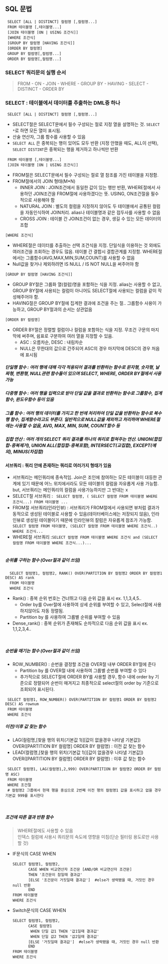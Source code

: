 ## SQL 문법

```
 SELECT [ALL | DISTINCT] 컬럼명 [,컬럼명...]
 FROM 테이블명 [,테이블명...]
 [JOIN 테이블명 [ON | USING 조건식]]
 [WHERE 조건식]
 [GROUP BY 컬럼명 [HAVING 조건식]]
 [ORDER BY 컬럼명]
 GROUP BY 컬럼명[,컬럼명...]
 ORDER BY 컬럼명[,컬럼명...]
```

### SELECT 쿼리문의 실행 순서
> FROM - ON - JOIN - WHERE - GROUP BY - HAVING - SELECT - DISTINCT - ORDER BY <br>

### SELECT : 테이블에서 데이터를 추출하는 DML중 하나
```  SELECT [ALL | DISTINCT] 컬럼명 [,컬럼명...] ```
* SELECT절은 SELECT문에서 필수 구성되는 절로 지정 열을 설명하는 것. ``` SELECT * ```로 하면 모든 열이 표시됨.
* 산술 연산자, 그룹 함수를 사용할 수 있음
* ```SELECT ALL``` 은 중복되는 행이 있어도 모두 반환 (지정 안했을 때도, ALL이 선택), ```SELECT DISTINT```은 중복되는 행을 제거하고 하나씩만 반환

```
 FROM 테이블명 [,테이블명...]
 [JOIN 테이블명 [ON | USING 조건식]]
```
* FROM절은 SELECT문에서 필수 구성되는 절로 열 참조를 가진 테이블을 지정함.
* FROM절에서의 JOIN 형태(M*N)
  - INNER JOIN : JOIN조건에서 동일한 값이 있는 행만 반환, WHERE절에서 사용하던 JOIN조건을 FROM절에 사용하겠다는 뜻. USING, ON조건절을 필수적으로 사용해야 함
  - NATURAL JOIN : 별도의 컬럼을 지정하지 않아도 두 테이블에서 공통된 컬럼을 자동인식하여 JOIN처리. alias나 테이블명과 같은 접두사를 사용할 수 없음
  - CROSS JOIN : 테이블 간 JOIN조건이 없는 경우, 생길 수 있는 모든 데이터의 조합

``` [WHERE 조건식] ```
* WHERE절은 데이터를 추출하는 선택 조건식을 지정. 단일식을 이용하는 것 외에도 여러조건을 조회하는 경우도 많음. 테이블 간 결합시 결합관계를 지정함. WHERE절에서는 그룹함수(AVG,MAX,MIN,SUM,COUNT)를 사용할 수 없음
* Null값을 찾거나 제외하려면 IS NULL / IS NOT NULL을 써주어야 함

``` [GROUP BY 컬럼명 [HAVING 조건식]] ```
* GROUP BY절은 그룹화 열(컬럼)명을 포함하는 식을 지정. alias는 사용할 수 없고, GROUP BY절에 사용되는 컬럼이 아니어도 SELECT절에 사용되는 컬럼을 같이 작성해주어야 함.
* HAVING절은 GROUP BY절에 집계한 결과에 조건을 주는 절.. 그룹함수 사용이 가능하고, GROUP BY절과의 순서는 상관없음

``` [ORDER BY 컬럼명] ```
* ORDER BY절은 정렬할 컬럼이나 컬럼을 포함하는 식을 지정. 무조건 구문의 마지막에 써주며, 쉼표로 구분하여 여러 열을 지정할 수 있음.
  - ASC : 오름차순, DESC : 내림차순
  - NULL은 무한대의 값으로 간주되어 ASC의 경우 마지막에 DESC의 경우 처음에 표시됨
 

##### 단일행 함수 : 여러 행에 대해 각각 적용되어 결과를 반환하는 함수로 문자형, 숫자형, 날짜형, 변환형, NULL관련 함수들이 있으며 SELECT, WHERE, ORDER BY절에서 사용가능
##### 다중행 함수 : 여러 행을 입력으로 받아 단일 값을 결과로 반환하는 함수로 그룹함수, 집계함수, 윈도우함수 등이 있음
##### 그룹 함수 : 여러 행의 데이터를 가지고 한 번에 처리하여 단일 값을 반환하는 함수로 복수행 함수, 집계함수라고도 부른다. 일반적으로 NULL값을 제외하고 처리하며 WHERE절에는 사용할 수 없음, AVG, MAX, MIN, SUM, COUNT함수 등
##### 집합 연산 : 여러 개의 SELECT 쿼리 결과를 하나의 쿼리로 합쳐주는 연산. UNION(합집합-중복제거), UNION ALL(합집합-중복포함), INTERSECT(교집합), EXCEPT(예외), MINUS(차집합)

#### 서브쿼리 : 쿼리 안에 존재하는 쿼리로 여러가지 형태가 있음
* 서브쿼리는 메인쿼리에 종속적임. Join은 조인에 참여하는 모든 테이블이 대등한 관계에 있기 때문에 어느 위치에서라도 모든 테이블의 컬럼을 자유롭게 사용 가능함. but, 서브쿼리는 메인쿼리의 컬럼을 사용가능하지만 그 반대는 x
* SELECT절 서브쿼리 : ``` SELECT 컬럼명, ( SELECT 컬럼명 FROM 테이블명 WHERE 조건식...) FROM 테이블명 ...```
* FROM절 서브쿼리(인라인뷰) : 서브쿼리가 FROM절에서 사용되면 뷰처럼 결과가 동적으로 생성된 테이블로 사용할 수 있음(데이터베이스에는 저장되지 않음), 인라인뷰로 생성된 테이블이기 때문에 인라인뷰의 칼럼은 자유롭게 참조가 가능함.
  ```SELECT 컬럼명 FROM 테이블명, (SELECT 컬럼명 FROM 테이블명 WHERE 조건식..) WHERE 조건식... ```
* WHERE절 서브쿼리 :```SELECT 컬럼명 FROM 테이블명 WHERE 조건식 and (SELECT 컬럼명 FROM 테이블명 WHERE 조건식...)...```
<br><br>
##### 순위를 구하는 함수 (Over절과 같이 쓰임)
```
  SELECT 컬럼명1, 컬럼명2, RANK() OVER(PARTITION BY 컬럼명2 ORDER BY 컬럼명1 DESC) AS rank
  FROM 테이블명
  WHERE 조건식
```
* Rank() : 중복 순위 번호는 건너뛰고 다음 순위 값을 표시 ex. 1,1,3,4,5..
  - Order by를 Over절에 사용하여 상세 순위를 부여할 수 있고, Select절에 사용하지않아도 자동 정렬됨.
  - Partition by 를 사용하여 그룹별 순위를 부여할 수 있음
* Dense_rank() : 중복 순위가 존재해도 순차적으로 다음 순위 값을 표시 ex. 1,1,2,3,4..
 
<br>

##### 순번을 매기는 함수 (Over절과 같이 쓰임)
* ROW_NUMBER() : 순번을 결정할 조건을 OVER절 내부 ORDER BY절에 준다
  - Partition by 를 OVER절 내에 사용하여 그룹별 순번를 부여할 수 있다
  - 추가적으로 SELECT절에 ORDER BY를 사용할 경우, 함수 내에 order by 기준으로 정렬되어 순번이 매겨지고 최종적으로 select절의 order by 기준으로 조회되어 표시된다.
```
 SELECT 컬럼명1, ROW_NUMBER() OVER(PARTITION BY 컬럼명1 ORDER BY 컬럼명2 DESC) AS rownum
 FROM 테이블명
 WHERE 조건식
```

##### 이전/이후 값 찾는 함수
* LAG(컬럼명,[찾을 행의 위치(기본값 1)][값이 없을경우 나타낼 기본값]) OVER([PARTITION BY 컬럼명] ORDER BY 컬럼명) : 이전 값 찾는 함수
* LEAD(컬럼명,[찾을 행의 위치(기본값 1)][값이 없을경우 나타낼 기본값]) OVER([PARTITION BY 컬럼명] ORDER BY 컬럼명) : 이후 값 찾는 함수
```
 SELECT 컬럼명1, LAG(컬럼명1,2,999) OVER(PARTITION BY 컬럼명2 ORDER BY 컬럼명 ASC)
 FROM 테이블명
 WHERE 조건절
 # 컬럼명2 그룹에서 현재 행을 중심으로 2번째 이전 행의 컬럼명1 값을 표시하고 없을 경우 기본값 999를 표시한다
```
<br>

##### 조건에 따른 결과 반환 함수
> WHERE절에도 사용할 수 있음 <br>
> 인덱스 컬럼에 사용시 쿼리문의 속도에 영향을 미침(단순 필터링 용도로만 사용할 것)
* IF문식의 CASE WHEN
  ```
  SELECT 컬럼명1, 컬럼명2,
         CASE WHEN 비교연산자 조건문 [AND/OR 비교연산자 조건문]
         THEN '조건문이 참일때 결과값'
         [ELSE '조건문이 거짓일때 결과값']  #else가 생략됐을 때, 거짓인 경우 null 반환
         END
  FROM 테이블명
  WHERE 조건식
  ```
* Switch문식의 CASE WHEN
  ```
  SELECT 컬럼명1, 컬럼명2,
         CASE 컬럼명1
          WHEN 단일 값1 THEN '값1일때 결과값'
          WHEN 단일 값2 THEN '값2일때 결과값'
         [ELSE '거짓일때 결과값']  #else가 생략됐을 때, 거짓인 경우 null 반환
         END
  FROM 테이블명
  WHERE 조건식
  ```
